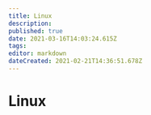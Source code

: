```yaml
---
title: Linux
description: 
published: true
date: 2021-03-16T14:03:24.615Z
tags: 
editor: markdown
dateCreated: 2021-02-21T14:36:51.678Z
---
```


# Linux